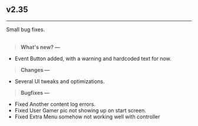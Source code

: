 ## v2.35
---
Small bug fixes.<br><br>
> **What's new? —**
- Event Button added, with a warning and hardcoded text for now.

> **Changes —**
- Several UI tweaks and optimizations.

> **Bugfixes —**
- Fixed Another content log errors.
- Fixed User Gamer pic not showing up on start screen.
- Fixed Extra Menu somehow not working well with controller